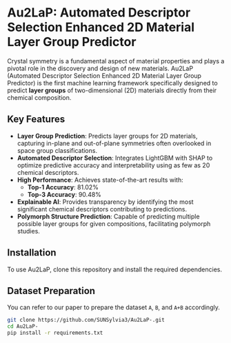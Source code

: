 # Au2LaP: Automated Descriptor Selection Enhanced 2D Material Layer Group Predictor

Crystal symmetry is a fundamental aspect of material properties and plays a pivotal role in the discovery and design of new materials. Au2LaP (Automated Descriptor Selection Enhanced 2D Material Layer Group Predictor) is the first machine learning framework specifically designed to predict **layer groups** of two-dimensional (2D) materials directly from their chemical composition.

## Key Features
- **Layer Group Prediction**: Predicts layer groups for 2D materials, capturing in-plane and out-of-plane symmetries often overlooked in space group classifications.
- **Automated Descriptor Selection**: Integrates LightGBM with SHAP to optimize predictive accuracy and interpretability using as few as 20 chemical descriptors.
- **High Performance**: Achieves state-of-the-art results with:
  - **Top-1 Accuracy**: 81.02%
  - **Top-3 Accuracy**: 90.48%
- **Explainable AI**: Provides transparency by identifying the most significant chemical descriptors contributing to predictions.
- **Polymorph Structure Prediction**: Capable of predicting multiple possible layer groups for given compositions, facilitating polymorph studies.

## Installation
To use Au2LaP, clone this repository and install the required dependencies.


## Dataset Preparation
You can refer to our paper to prepare the dataset `A`, `B`, and `A+B` accordingly. 


```bash
git clone https://github.com/SUNSylvia3/Au2LaP-.git
cd Au2LaP-
pip install -r requirements.txt
